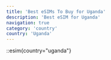 ```yaml
---
title: 'Best eSIMs To Buy for Uganda'
description: 'Best eSIM for Uganda'
navigation: true
category: 'country'
country: 'Uganda'
---
```


::esim{country="uganda"}
